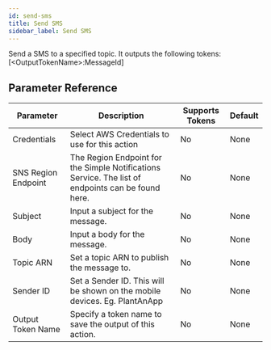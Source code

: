 ```yaml
---
id: send-sms
title: Send SMS
sidebar_label: Send SMS
---
```



Send a SMS to a specified topic. It outputs the following tokens: [&lt;OutputTokenName&gt;:MessageId]

## Parameter Reference
| Parameter | Description | Supports Tokens | Default |
| -- | -- | -- | -- |
| Credentials | Select AWS Credentials to use for this action | No | None |
| SNS Region Endpoint | The Region Endpoint for the Simple Notifications Service. The list of endpoints can be found here. | No | None |
| Subject | Input a subject for the message. | No | None |
| Body | Input a body for the message. | No | None |
| Topic ARN | Set a topic ARN to publish the message to. | No | None |
| Sender ID | Set a Sender ID. This will be shown on the mobile devices. Eg. PlantAnApp  | No | None |
| Output Token Name | Specify a token name to save the output of this action. | No | None |

